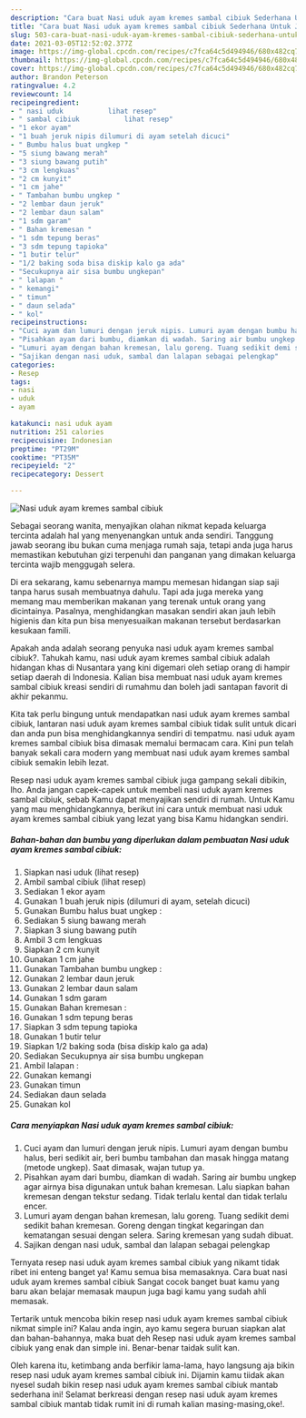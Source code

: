 ```yaml
---
description: "Cara buat Nasi uduk ayam kremes sambal cibiuk Sederhana Untuk Jualan"
title: "Cara buat Nasi uduk ayam kremes sambal cibiuk Sederhana Untuk Jualan"
slug: 503-cara-buat-nasi-uduk-ayam-kremes-sambal-cibiuk-sederhana-untuk-jualan
date: 2021-03-05T12:52:02.377Z
image: https://img-global.cpcdn.com/recipes/c7fca64c5d494946/680x482cq70/nasi-uduk-ayam-kremes-sambal-cibiuk-foto-resep-utama.jpg
thumbnail: https://img-global.cpcdn.com/recipes/c7fca64c5d494946/680x482cq70/nasi-uduk-ayam-kremes-sambal-cibiuk-foto-resep-utama.jpg
cover: https://img-global.cpcdn.com/recipes/c7fca64c5d494946/680x482cq70/nasi-uduk-ayam-kremes-sambal-cibiuk-foto-resep-utama.jpg
author: Brandon Peterson
ratingvalue: 4.2
reviewcount: 14
recipeingredient:
- " nasi uduk           lihat resep"
- " sambal cibiuk           lihat resep"
- "1 ekor ayam"
- "1 buah jeruk nipis dilumuri di ayam setelah dicuci"
- " Bumbu halus buat ungkep "
- "5 siung bawang merah"
- "3 siung bawang putih"
- "3 cm lengkuas"
- "2 cm kunyit"
- "1 cm jahe"
- " Tambahan bumbu ungkep "
- "2 lembar daun jeruk"
- "2 lembar daun salam"
- "1 sdm garam"
- " Bahan kremesan "
- "1 sdm tepung beras"
- "3 sdm tepung tapioka"
- "1 butir telur"
- "1/2 baking soda bisa diskip kalo ga ada"
- "Secukupnya air sisa bumbu ungkepan"
- " lalapan "
- " kemangi"
- " timun"
- " daun selada"
- " kol"
recipeinstructions:
- "Cuci ayam dan lumuri dengan jeruk nipis. Lumuri ayam dengan bumbu halus, beri sedikit air, beri bumbu tambahan dan masak hingga matang (metode ungkep). Saat dimasak, wajan tutup ya."
- "Pisahkan ayam dari bumbu, diamkan di wadah. Saring air bumbu ungkep agar airnya bisa digunakan untuk bahan kremesan. Lalu siapkan bahan kremesan dengan tekstur sedang. Tidak terlalu kental dan tidak terlalu encer."
- "Lumuri ayam dengan bahan kremesan, lalu goreng. Tuang sedikit demi sedikit bahan kremesan. Goreng dengan tingkat kegaringan dan kematangan sesuai dengan selera. Saring kremesan yang sudah dibuat."
- "Sajikan dengan nasi uduk, sambal dan lalapan sebagai pelengkap"
categories:
- Resep
tags:
- nasi
- uduk
- ayam

katakunci: nasi uduk ayam 
nutrition: 251 calories
recipecuisine: Indonesian
preptime: "PT29M"
cooktime: "PT35M"
recipeyield: "2"
recipecategory: Dessert

---
```



![Nasi uduk ayam kremes sambal cibiuk](https://img-global.cpcdn.com/recipes/c7fca64c5d494946/680x482cq70/nasi-uduk-ayam-kremes-sambal-cibiuk-foto-resep-utama.jpg)

Sebagai seorang wanita, menyajikan olahan nikmat kepada keluarga tercinta adalah hal yang menyenangkan untuk anda sendiri. Tanggung jawab seorang ibu bukan cuma menjaga rumah saja, tetapi anda juga harus memastikan kebutuhan gizi terpenuhi dan panganan yang dimakan keluarga tercinta wajib menggugah selera.

Di era  sekarang, kamu sebenarnya mampu memesan hidangan siap saji tanpa harus susah membuatnya dahulu. Tapi ada juga mereka yang memang mau memberikan makanan yang terenak untuk orang yang dicintainya. Pasalnya, menghidangkan masakan sendiri akan jauh lebih higienis dan kita pun bisa menyesuaikan makanan tersebut berdasarkan kesukaan famili. 



Apakah anda adalah seorang penyuka nasi uduk ayam kremes sambal cibiuk?. Tahukah kamu, nasi uduk ayam kremes sambal cibiuk adalah hidangan khas di Nusantara yang kini digemari oleh setiap orang di hampir setiap daerah di Indonesia. Kalian bisa membuat nasi uduk ayam kremes sambal cibiuk kreasi sendiri di rumahmu dan boleh jadi santapan favorit di akhir pekanmu.

Kita tak perlu bingung untuk mendapatkan nasi uduk ayam kremes sambal cibiuk, lantaran nasi uduk ayam kremes sambal cibiuk tidak sulit untuk dicari dan anda pun bisa menghidangkannya sendiri di tempatmu. nasi uduk ayam kremes sambal cibiuk bisa dimasak memalui bermacam cara. Kini pun telah banyak sekali cara modern yang membuat nasi uduk ayam kremes sambal cibiuk semakin lebih lezat.

Resep nasi uduk ayam kremes sambal cibiuk juga gampang sekali dibikin, lho. Anda jangan capek-capek untuk membeli nasi uduk ayam kremes sambal cibiuk, sebab Kamu dapat menyajikan sendiri di rumah. Untuk Kamu yang mau menghidangkannya, berikut ini cara untuk membuat nasi uduk ayam kremes sambal cibiuk yang lezat yang bisa Kamu hidangkan sendiri.

<!--inarticleads1-->

##### Bahan-bahan dan bumbu yang diperlukan dalam pembuatan Nasi uduk ayam kremes sambal cibiuk:

1. Siapkan  nasi uduk           (lihat resep)
1. Ambil  sambal cibiuk           (lihat resep)
1. Sediakan 1 ekor ayam
1. Gunakan 1 buah jeruk nipis (dilumuri di ayam, setelah dicuci)
1. Gunakan  Bumbu halus buat ungkep :
1. Sediakan 5 siung bawang merah
1. Siapkan 3 siung bawang putih
1. Ambil 3 cm lengkuas
1. Siapkan 2 cm kunyit
1. Gunakan 1 cm jahe
1. Gunakan  Tambahan bumbu ungkep :
1. Gunakan 2 lembar daun jeruk
1. Gunakan 2 lembar daun salam
1. Gunakan 1 sdm garam
1. Gunakan  Bahan kremesan :
1. Gunakan 1 sdm tepung beras
1. Siapkan 3 sdm tepung tapioka
1. Gunakan 1 butir telur
1. Siapkan 1/2 baking soda (bisa diskip kalo ga ada)
1. Sediakan Secukupnya air sisa bumbu ungkepan
1. Ambil  lalapan :
1. Gunakan  kemangi
1. Gunakan  timun
1. Sediakan  daun selada
1. Gunakan  kol




<!--inarticleads2-->

##### Cara menyiapkan Nasi uduk ayam kremes sambal cibiuk:

1. Cuci ayam dan lumuri dengan jeruk nipis. Lumuri ayam dengan bumbu halus, beri sedikit air, beri bumbu tambahan dan masak hingga matang (metode ungkep). Saat dimasak, wajan tutup ya.
1. Pisahkan ayam dari bumbu, diamkan di wadah. Saring air bumbu ungkep agar airnya bisa digunakan untuk bahan kremesan. Lalu siapkan bahan kremesan dengan tekstur sedang. Tidak terlalu kental dan tidak terlalu encer.
1. Lumuri ayam dengan bahan kremesan, lalu goreng. Tuang sedikit demi sedikit bahan kremesan. Goreng dengan tingkat kegaringan dan kematangan sesuai dengan selera. Saring kremesan yang sudah dibuat.
1. Sajikan dengan nasi uduk, sambal dan lalapan sebagai pelengkap




Ternyata resep nasi uduk ayam kremes sambal cibiuk yang nikamt tidak ribet ini enteng banget ya! Kamu semua bisa memasaknya. Cara buat nasi uduk ayam kremes sambal cibiuk Sangat cocok banget buat kamu yang baru akan belajar memasak maupun juga bagi kamu yang sudah ahli memasak.

Tertarik untuk mencoba bikin resep nasi uduk ayam kremes sambal cibiuk nikmat simple ini? Kalau anda ingin, ayo kamu segera buruan siapkan alat dan bahan-bahannya, maka buat deh Resep nasi uduk ayam kremes sambal cibiuk yang enak dan simple ini. Benar-benar taidak sulit kan. 

Oleh karena itu, ketimbang anda berfikir lama-lama, hayo langsung aja bikin resep nasi uduk ayam kremes sambal cibiuk ini. Dijamin kamu tiidak akan nyesel sudah bikin resep nasi uduk ayam kremes sambal cibiuk mantab sederhana ini! Selamat berkreasi dengan resep nasi uduk ayam kremes sambal cibiuk mantab tidak rumit ini di rumah kalian masing-masing,oke!.

